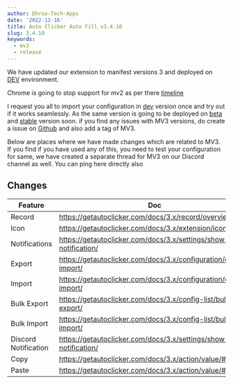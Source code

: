 ```yaml
---
author: Dhruv-Tech-Apps
date: '2022-12-16'
title: Auto Clicker Auto Fill v3.4.10
slug: 3.4.10
keywords:
  - mv3
  - release
---
```


We have updated our extension to manifest versions 3 and deployed on [DEV](https://dev.getautoclicker.com) environment.

Chrome is going to stop support for mv2 as per there [timeline](https://developer.chrome.com/docs/extensions/mv3/mv2-sunset/)

I request you all to import your configuration in [dev](https://dev.getautoclicker.com) version once and try out if it works seamlessly. As the same version is going to be deployed on
[beta](https://beta.getautoclicker.com) and [stable](https://stable.getautoclicker.com) version soon. if you find any issues with MV3 versions, do create a issue on
[Github](https://github.com/Dhruv-Techapps/auto-click-auto-fill/issues) and also add a tag of MV3.

Below are places where we have made changes which are related to MV3. If you find if you have used any of this, you need to test your configuration for same, we have created a separate thread for MV3
on our Discord channel as well. You can ping here directly also

## Changes

| Feature              | Doc                                                              |
| -------------------- | ---------------------------------------------------------------- |
| Record               | https://getautoclicker.com/docs/3.x/record/overview/             |
| Icon                 | https://getautoclicker.com/docs/3.x/extension/icon/              |
| Notifications        | https://getautoclicker.com/docs/3.x/settings/show-notification/  |
| Export               | https://getautoclicker.com/docs/3.x/configuration/export-import/ |
| Import               | https://getautoclicker.com/docs/3.x/configuration/export-import/ |
| Bulk Export          | https://getautoclicker.com/docs/3.x/config-list/bulk-export/     |
| Bulk Import          | https://getautoclicker.com/docs/3.x/config-list/bulk-import/     |
| Discord Notification | https://getautoclicker.com/docs/3.x/settings/show-notification/  |
| Copy                 | https://getautoclicker.com/docs/3.x/action/value/#copy           |
| Paste                | https://getautoclicker.com/docs/3.x/action/value/#paste          |
